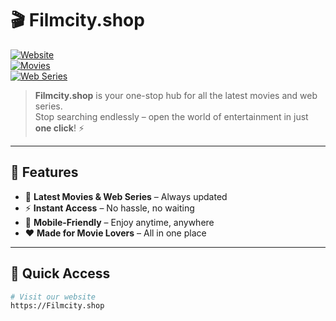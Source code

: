 # 🎬 Filmcity.shop  

[![Website](https://img.shields.io/badge/Visit-Filmcity.shop-blue)](https://Filmcity.shop)  
[![Movies](https://img.shields.io/badge/Movies-Latest%20%26%20Trending-orange)](https://Filmcity.shop)  
[![Web Series](https://img.shields.io/badge/Web%20Series-New%20Releases-green)](https://Filmcity.shop)

> **Filmcity.shop** is your one-stop hub for all the latest movies and web series.  
> Stop searching endlessly – open the world of entertainment in just **one click**! ⚡

---

## 🌟 Features
- 🎥 **Latest Movies & Web Series** – Always updated
- ⚡ **Instant Access** – No hassle, no waiting
- 📱 **Mobile-Friendly** – Enjoy anytime, anywhere
- ❤️ **Made for Movie Lovers** – All in one place

---

## 🚀 Quick Access

```bash
# Visit our website
https://Filmcity.shop
